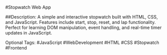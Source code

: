 #Stopwatch Web App

##Description:
A simple and interactive stopwatch built with HTML, CSS, and JavaScript. Features include start, stop, reset, and lap functionality. Perfect for learning DOM manipulation, event handling, and real-time timer updates in JavaScript.

Optional Tags: #JavaScript #WebDevelopment #HTML #CSS #Stopwatch #Frontend
